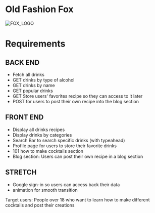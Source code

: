 



# **Old Fashion Fox**

![FOX_LOGO](https://user-images.githubusercontent.com/67484805/109712854-87ce5f00-7b6e-11eb-9647-eb855cc0c601.png)
# Requirements
## BACK END
- Fetch all drinks
- GET drinks by type of alcohol
- GET drinks by name
- GET popular drinks
- GET Store users' favorites recipe so they can access to it later
- POST for users to post their own recipe into the blog section 

## FRONT END
- Display all drinks recipes
- Display drinks by categories
- Search Bar to search specific drinks (with typeahead)
- Profile page for users to store their favorite drinks
- 101 how to make cocktails section
- Blog section: Users can post their own recipe in a blog section

## STRETCH
- Google sign-in so users can access back their data
- animation for smooth transition

Target users: People over 18 who want to learn how to make different cocktails and post their creations
